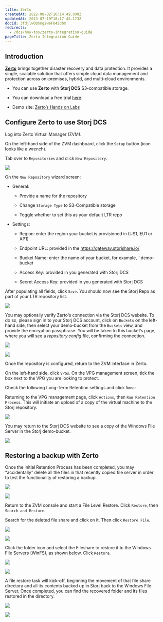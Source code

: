 ```yaml
---
title: Zerto
createdAt: 2022-08-02T16:14:49.000Z
updatedAt: 2023-07-19T18:17:48.173Z
docId: 3fdjlw0QhKg2w6FU4ZdbX
redirects:
  - /dcs/how-tos/zerto-integration-guide
pageTitle: Zerto Integration Guide
---
```


## Introduction

[**Zerto**](https://www.zerto.com) brings together disaster recovery and data protection.  It provides a single, scalable solution that offers simple cloud data management and protection across on-premises, hybrid, and multi-cloud environments. &#x20;

*   You can use **Zerto** with **Storj DCS** S3-compatible storage.

*   You can download a free trial [here](https://www.zerto.com/try-or-buy/try-zerto-free/).

*   Demo site: [Zerto’s Hands on Labs](https://www.zerto.com/page/labs/?z_campaign=2020_Google_Ads_Training_Labs_On_demand\&z_content=Labs\&z_leadsource=Google_Adwords\&z_referrer=Adwords\&z_source=7012I000001hzgP\&gclid=CjwKCAjwj42UBhAAEiwACIhADqQ1Xo-tUPvM5qy8Pe1U2IxOnx-KBzpTQAgevDJYc42LYIXwgLIJTRoCDkUQAvD_BwE)

## Configure Zerto to use Storj DCS

Log into Zerto Virtual Manager (ZVM).

On the left-hand side of the ZVM dashboard, click the `Setup` button (icon looks like a wrench).

Tab over to `Repositories` and click `New Repository`.

![](https://archbee-image-uploads.s3.amazonaws.com/kv3plx2xmXcUGcVl4Lttj/wd8mAal1a9cJzhJz1ZIiu_image-131-2.png)

On the `New Repository` wizard screen:

*   General:
    *   Provide a name for the repository

    *   Change `Storage Type` to S3-Compatible storage

    *   Toggle whether to set this as your default LTR repo

*   Settings:
    *   Region: enter the region your bucket is provisioned in (US1, EU1 or AP1)

    *   Endpoint URL: provided in the [](docId\:AsyYcUJFbO1JI8-Tu8tW3) <https://gateway.storjshare.io/>

    *   Bucket Name: enter the name of your bucket, for example, ¨demo-bucket

    *   Access Key: provided in [](docId\:AsyYcUJFbO1JI8-Tu8tW3) you generated with Storj DCS

    *   Secret Access Key: provided in [](docId\:AsyYcUJFbO1JI8-Tu8tW3) you generated with Storj DCS

After populating all fields, click `Save`. You should now see the Storj Repo as part of your LTR repository list.

![](https://archbee-image-uploads.s3.amazonaws.com/kv3plx2xmXcUGcVl4Lttj/LTGvqT_kuVNQi-upd1i_w_image-128-2.png)

You may optionally verify Zerto's connection via the Storj DCS website. To do so, please sign in to your Storj DCS account, click on `Buckets` on the left-hand side, then select your demo-bucket from the `Buckets` view, and provide the encryption passphrase.  You will be taken to this bucket’s page, where you will see a *repository.config* file, confirming the connection.

![](https://archbee-image-uploads.s3.amazonaws.com/kv3plx2xmXcUGcVl4Lttj/159AagxGtKM2d-4Pa6ciu_image-132-1.png)

![](https://archbee-image-uploads.s3.amazonaws.com/kv3plx2xmXcUGcVl4Lttj/mXYqiwqgtYgHu7XVmFPOO_image-161.png)

Once the repository is configured, return to the ZVM interface in Zerto.

On the left-hand side, click `VPGs`. On the VPG management screen, tick the box next to the VPG you are looking to protect.

Check the following Long-Term Retention settings and click `Done`:

Returning to the VPG management page, click `Actions`, then `Run Retention Process`. This will initiate an upload of a copy of the virtual machine to the Storj repository.

![](https://archbee-image-uploads.s3.amazonaws.com/kv3plx2xmXcUGcVl4Lttj/NjjDzbSCkPTtwdQR9nVhv_image-150-1.png)

You may return to the Storj DCS website to see a copy of the Windows File Server in the Storj demo-bucket.

![](https://archbee-image-uploads.s3.amazonaws.com/kv3plx2xmXcUGcVl4Lttj/f2lF3e0pHov1aETDPaluE_image-167.png)

## Restoring a backup with Zerto

Once the initial Retention Process has been completed, you may “accidentally” delete all the files in that recently copied file server in order to test the functionality of restoring a backup.

![](https://archbee-image-uploads.s3.amazonaws.com/kv3plx2xmXcUGcVl4Lttj/2n7g0THrz5ACXRxzlXkWW_image-129.png)

![](https://archbee-image-uploads.s3.amazonaws.com/kv3plx2xmXcUGcVl4Lttj/7MGQmDFCJNHK1L7iSrIRw_image-125-1.png)

Return to the ZVM console and start a File Level Restore. Click `Restore`, then `Search and Restore`.

Search for the deleted file share and click on it. Then click `Restore File`.

![](https://archbee-image-uploads.s3.amazonaws.com/kv3plx2xmXcUGcVl4Lttj/WgsTjg4zAftrU333gmhrE_image-138-2.png)

![](https://archbee-image-uploads.s3.amazonaws.com/kv3plx2xmXcUGcVl4Lttj/oOqJtwIiCO5d6UknkU77d_image-140.png)

Click the folder icon and select the Fileshare to restore it to the Windows File Servers (WinFS), as shown below. Click `Restore`.

![](https://archbee-image-uploads.s3.amazonaws.com/kv3plx2xmXcUGcVl4Lttj/CYZhE0y58fP6p4aophQW5_image-126.png)

![](https://archbee-image-uploads.s3.amazonaws.com/kv3plx2xmXcUGcVl4Lttj/Selcqw8DpSSzAZBkswAe2_image-136.png)

A file restore task will kick-off, beginning the movement of that file share directory and all its contents backed up in Storj back to the Windows File Server.  Once completed, you can find the recovered folder and its files restored in the directory.

![](https://archbee-image-uploads.s3.amazonaws.com/kv3plx2xmXcUGcVl4Lttj/foiWuDXaE2bKPhJpASFuY_image-152.png)

![](https://archbee-image-uploads.s3.amazonaws.com/kv3plx2xmXcUGcVl4Lttj/QwfpOYEO6JYjVl4IaS-kl_image-178.png)


